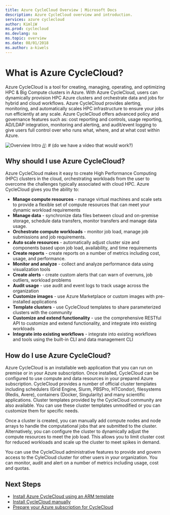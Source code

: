```yaml
---
title: Azure CycleCloud Overview | Microsoft Docs
description: Azure CycleCloud overview and introduction.
services: azure cyclecloud
author: KimliW
ms.prod: cyclecloud
ms.devlang: na
ms.topic: overview
ms.date: 08/01/2018
ms.author: a-kiwels
---
```


# What is Azure CycleCloud?

Azure CycleCloud is a tool for creating, managing, operating, and optimizing HPC & Big Compute clusters in Azure. With Azure CycleCloud, users can dynamically provision HPC Azure clusters and orchestrate data and jobs for hybrid and cloud workflows. Azure CycleCloud provides alerting, monitoring, and automatically scales HPC infrastructure to ensure your jobs run efficiently at any scale. Azure CycleCloud offers advanced policy and governance features such as: cost reporting and controls, usage reporting, AD/LDAP integration, monitoring and alerting, and audit/event logging to give users full control over who runs what, where, and at what cost within Azure.

![Overview Intro](~/images/overview-gui.png)
[//]: # (do we have a video that would work?)

## Why should I use Azure CycleCloud?

Azure CycleCloud makes it easy to create High Performance Computing (HPC) clusters in the cloud, orchestrating workloads from the user to overcome the challenges typically associated with cloud HPC. Azure CycleCloud gives you the ability to:

[//]: # (might want to convert this to a table with mini screenshots similar to App Insights overview)
* **Manage compute resources** - manage virtual machines and scale sets to provide a flexible set of compute resources that can meet your dynamic workload requirements
* **Manage data** - synchronize data files between cloud and on-premise storage, schedule data transfers, monitor transfers and manage data usage.
* **Orchestrate compute workloads** - monitor job load, manage job submissions and job requirements.
* **Auto scale resources** - automatically adjust cluster size and components based upon job load, availability, and time requirements
* **Create reports** - create reports on a number of metrics including cost, usage, and performance.
* **Monitor and analyze** - collect and analyze performance data using visualization tools
* **Create alerts** - create custom alerts that can warn of overruns, job outliers, workload problems
* **Audit usage** - use audit and event logs to track usage across the organization
* **Customize images** - use Azure Marketplace or custom images with pre-installed applications
* **Template clusters** - use CycleCloud templates to share parameterized clusters with the community
* **Customize and extend functionality** - use the comprehensive RESTful API to customize and extend functionality, and integrate into existing workloads
* **Integrate into existing workflows** - integrate into existing workflows and tools using the built-in CLI and data management CLI

## How do I use Azure CycleCloud?

Azure CycleCloud is an installable web application that you can run on premise or in your Azure subscription. Once installed, CycleCloud can be configured to use compute and data resources in your prepared Azure subscription. CycleCloud provides a number of official cluster templates including schedulers (Grid Engine, Slurm, PBSPro, HTCondor), filesystems (Redis, Avere), containers (Docker, Singularity) and many scientific applications. Cluster templates provided by the CycleCloud community are also available. You can use these cluster templates unmodified or you can customize them for specific needs.

Once a cluster is created, you can manually add compute nodes and node arrays to handle the computational jobs that are submitted to the cluster. Alternatively, you can configure the cluster to dynamically adjust the compute resources to meet the job load. This allows you to limit cluster cost for reduced workloads and scale up the cluster to meet spikes in demand.

You can use the CycleCloud administrative features to provide and govern access to the CyleCloud cluster for other users in your organization. You can monitor, audit and alert on a number of metrics including usage, cost and quotas. 

[//]: # (## What cluster types are available?)

[//]: # (Provide a list of existing official templates?)

## Next Steps

[//]: # (* Try Azure CycleCloud using a Marketplace VM)
* [Install Azure CycleCloud using an ARM template](quickstart-install-cyclecloud.md)
* [Install CycleCloud manually](installation.md)
* [Prepare your Azure subscription for CycleCloud](configuration.md)